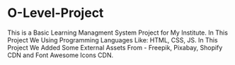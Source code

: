 # O-Level-Project
This is a Basic Learning Managment System Project for My Institute.
In This Project We Using Programming Languages Like: HTML, CSS, JS.
In This Project  We Added Some External Assets From - Freepik, Pixabay, Shopify CDN and Font Awesome Icons CDN.

